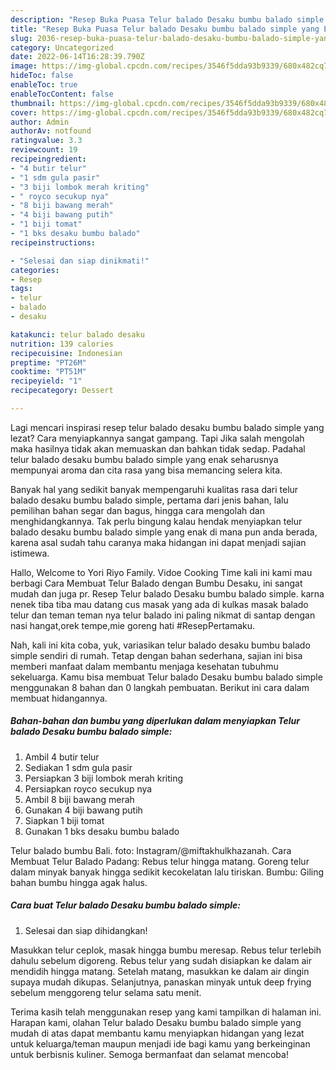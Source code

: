 ```yaml
---
description: "Resep Buka Puasa Telur balado Desaku bumbu balado simple yang Enak"
title: "Resep Buka Puasa Telur balado Desaku bumbu balado simple yang Enak"
slug: 2036-resep-buka-puasa-telur-balado-desaku-bumbu-balado-simple-yang-enak
category: Uncategorized
date: 2022-06-14T16:28:39.790Z
image: https://img-global.cpcdn.com/recipes/3546f5dda93b9339/680x482cq70/telur-balado-desaku-bumbu-balado-simple-foto-resep-utama.jpg
hideToc: false
enableToc: true
enableTocContent: false
thumbnail: https://img-global.cpcdn.com/recipes/3546f5dda93b9339/680x482cq70/telur-balado-desaku-bumbu-balado-simple-foto-resep-utama.jpg
cover: https://img-global.cpcdn.com/recipes/3546f5dda93b9339/680x482cq70/telur-balado-desaku-bumbu-balado-simple-foto-resep-utama.jpg
author: Admin
authorAv: notfound
ratingvalue: 3.3
reviewcount: 19
recipeingredient:
- "4 butir telur"
- "1 sdm gula pasir"
- "3 biji lombok merah kriting"
- " royco secukup nya"
- "8 biji bawang merah"
- "4 biji bawang putih"
- "1 biji tomat"
- "1 bks desaku bumbu balado"
recipeinstructions:

- "Selesai dan siap dinikmati!"
categories:
- Resep
tags:
- telur
- balado
- desaku

katakunci: telur balado desaku 
nutrition: 139 calories
recipecuisine: Indonesian
preptime: "PT26M"
cooktime: "PT51M"
recipeyield: "1"
recipecategory: Dessert

---
```



Lagi mencari inspirasi resep telur balado desaku bumbu balado simple yang lezat? Cara menyiapkannya sangat gampang. Tapi Jika salah mengolah maka hasilnya tidak akan memuaskan dan bahkan tidak sedap. Padahal telur balado desaku bumbu balado simple yang enak seharusnya mempunyai aroma dan cita rasa yang bisa memancing selera kita.


Banyak hal yang sedikit banyak mempengaruhi kualitas rasa dari telur balado desaku bumbu balado simple, pertama dari jenis bahan, lalu pemilihan bahan segar dan bagus, hingga cara mengolah dan menghidangkannya. Tak perlu bingung kalau hendak menyiapkan telur balado desaku bumbu balado simple yang enak di mana pun anda berada, karena asal sudah tahu caranya maka hidangan ini dapat menjadi sajian istimewa.

Hallo, Welcome to Yori Riyo Family. Vidoe Cooking Time kali ini kami mau berbagi Cara Membuat Telur Balado dengan Bumbu Desaku, ini sangat mudah dan juga pr. Resep Telur balado Desaku bumbu balado simple. karna nenek tiba tiba mau datang cus masak yang ada di kulkas masak balado telur dan teman teman nya telur balado ini paling nikmat di santap dengan nasi hangat,orek tempe,mie goreng hati #ResepPertamaku.


Nah, kali ini kita coba, yuk, variasikan telur balado desaku bumbu balado simple sendiri di rumah. Tetap dengan bahan sederhana, sajian ini bisa memberi manfaat dalam membantu menjaga kesehatan tubuhmu sekeluarga. Kamu bisa membuat Telur balado Desaku bumbu balado simple menggunakan 8 bahan dan 0 langkah pembuatan. Berikut ini cara dalam membuat hidangannya.

<!--inarticleads1-->

##### Bahan-bahan dan bumbu yang diperlukan dalam menyiapkan Telur balado Desaku bumbu balado simple:

1. Ambil 4 butir telur
1. Sediakan 1 sdm gula pasir
1. Persiapkan 3 biji lombok merah kriting
1. Persiapkan  royco secukup nya
1. Ambil 8 biji bawang merah
1. Gunakan 4 biji bawang putih
1. Siapkan 1 biji tomat
1. Gunakan 1 bks desaku bumbu balado


Telur balado bumbu Bali. foto: Instagram/@miftakhulkhazanah. Cara Membuat Telur Balado Padang: Rebus telur hingga matang. Goreng telur dalam minyak banyak hingga sedikit kecokelatan lalu tiriskan. Bumbu: Giling bahan bumbu hingga agak halus. 

<!--inarticleads2-->

##### Cara buat Telur balado Desaku bumbu balado simple:


1. Selesai dan siap dihidangkan!

Masukkan telur ceplok, masak hingga bumbu meresap. Rebus telur terlebih dahulu sebelum digoreng. Rebus telur yang sudah disiapkan ke dalam air mendidih hingga matang. Setelah matang, masukkan ke dalam air dingin supaya mudah dikupas. Selanjutnya, panaskan minyak untuk deep frying sebelum menggoreng telur selama satu menit. 

Terima kasih telah menggunakan resep yang kami tampilkan di halaman ini. Harapan kami, olahan Telur balado Desaku bumbu balado simple yang mudah di atas dapat membantu kamu menyiapkan hidangan yang lezat untuk keluarga/teman maupun menjadi ide bagi kamu yang berkeinginan untuk berbisnis kuliner. Semoga bermanfaat dan selamat mencoba!
